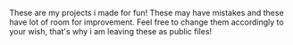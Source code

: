 These are my projects i made for fun! These may have mistakes and these have lot of room for improvement. Feel free to change them accordingly to your wish, that's why i am leaving these as public files!

